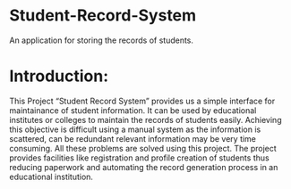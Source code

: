# Student-Record-System
An application for storing the records of students.

# Introduction:
This Project “Student Record System” provides us a simple interface for maintainance of student information. It can be used by educational institutes or colleges to maintain the records of students easily. Achieving this objective is difficult using a manual system as the information is scattered, can be redundant relevant information may be very time consuming. All these problems are solved using this project.
The project provides facilities like registration and profile creation of students thus reducing paperwork and automating the record generation process in an educational institution.
